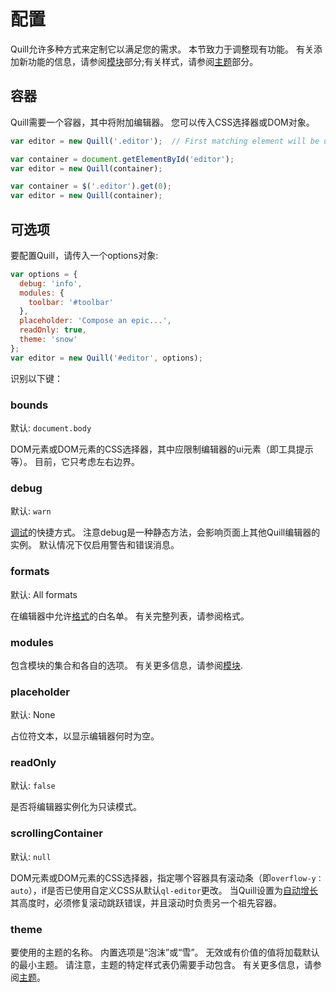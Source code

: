 # 配置
Quill允许多种方式来定制它以满足您的需求。 本节致力于调整现有功能。 有关添加新功能的信息，请参阅[模块](https://github.com/hzjswlgbsj/quill-document-chinese/blob/master/Documentation/modules/MODULES.md)部分;有关样式，请参阅[主题](https://github.com/hzjswlgbsj/quill-document-chinese/blob/master/Documentation/themes.md)部分。

## 容器
Quill需要一个容器，其中将附加编辑器。 您可以传入CSS选择器或DOM对象。
```javascript
var editor = new Quill('.editor');  // First matching element will be used
```

```javascript
var container = document.getElementById('editor');
var editor = new Quill(container);

```

```javascript
var container = $('.editor').get(0);
var editor = new Quill(container);
```

## 可选项
要配置Quill，请传入一个options对象:
```javascript
var options = {
  debug: 'info',
  modules: {
    toolbar: '#toolbar'
  },
  placeholder: 'Compose an epic...',
  readOnly: true,
  theme: 'snow'
};
var editor = new Quill('#editor', options);
```

识别以下键：

### bounds
默认: `document.body`

DOM元素或DOM元素的CSS选择器，其中应限制编辑器的ui元素（即工具提示等）。 目前，它只考虑左右边界。

### debug
默认: `warn`

[调试](https://github.com/hzjswlgbsj/quill-document-chinese/blob/master/Documentation/API/extension.md#debug)的快捷方式。 注意debug是一种静态方法，会影响页面上其他Quill编辑器的实例。 默认情况下仅启用警告和错误消息。

### formats
默认: All formats

在编辑器中允许[格式](https://github.com/hzjswlgbsj/quill-document-chinese/blob/master/Documentation/formats.md)的白名单。 有关完整列表，请参阅格式。

### modules
包含模块的集合和各自的选项。 有关更多信息，请参阅[模块](https://github.com/hzjswlgbsj/quill-document-chinese/blob/master/Documentation/modules/MODULES.md).

### placeholder
默认: None

占位符文本，以显示编辑器何时为空。

### readOnly
默认: `false`

是否将编辑器实例化为只读模式。

### scrollingContainer
默认: `null`

DOM元素或DOM元素的CSS选择器，指定哪个容器具有滚动条（即`overflow-y：auto`），if是否已使用自定义CSS从默认`ql-editor`更改。 当Quill设置为[自动增长](https://quilljs.com/playground/#autogrow)其高度时，必须修复滚动跳跃错误，并且滚动时负责另一个祖先容器。

### theme
要使用的主题的名称。 内置选项是“泡沫”或“雪”。 无效或有价值的值将加载默认的最小主题。 请注意，主题的特定样式表仍需要手动包含。 有关更多信息，请参阅[主题](https://github.com/hzjswlgbsj/quill-document-chinese/blob/master/Documentation/themes.md)。